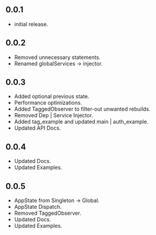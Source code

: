 ## 0.0.1

* initial release.

## 0.0.2

* Removed unnecessary statements.
* Renamed globalServices -> injector.

## 0.0.3

* Added optional previous state.
* Performance optimizations.
* Added TaggedObserver to filter-out unwanted rebuilds.
* Removed Dep | Service Injector.
* Added tag_example and updated main | auth_example.
* Updated API Docs.

## 0.0.4

* Updated Docs.
* Updated Examples.

## 0.0.5

* AppState from Singleton -> Global.
* AppState Dispatch.
* Removed TaggedObserver.
* Updated Docs.
* Updated Examples.